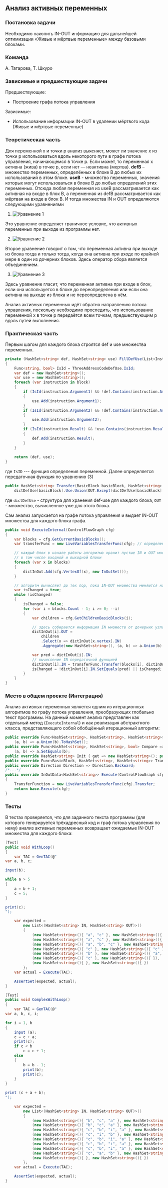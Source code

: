 ## Анализ активных переменных

### Постановка задачи
Необходимо накопить IN-OUT информацию для дальнейшей оптимизации «Живые и мёртвые переменные» между базовыми блоками.

### Команда
А. Татарова, Т. Шкуро

### Зависимые и предшествующие задачи
Предшествующие:

- Построение графа потока управления

Зависимые:

- Использование информации IN-OUT в удалении мёртвого кода (Живые и мёртвые переменные)

### Теоретическая часть
Для переменной x и точки p анализ выясняет, может ли значение x из точки p использоваться вдоль некоторого пути в графе потока управления, начинающемся в точке p. Если может, то переменная x активна (жива) в точке p, если нет — неактивна (мертва). 
__defB__ – множество переменных, определённых в блоке B до любых их использований в этом блоке.
__useB__ -  множество переменных, значения которых могут использоваться в блоке B до любых определений этих переменных.
Отсюда любая переменная из useB рассматривается как активная на входе в блок B, а переменная из defB рассматривается как мёртвая на входе в блок B. 
И тогда множества IN и OUT определяются следующими уравнениями

1. ![Уравнение 1](3_LiveVariables/pic1.jpg)

Это уравнение определяет граничное условие, что активных переменных при выходе из программы нет.

2. ![Уравнение 2](3_LiveVariables/pic2.jpg)

Второе уравнение говорит о том, что переменная активна при выходе из блока тогда и только тогда, когда она активна при входе по крайней мере в один из дочерних блоков. Здесь оператор сбора является объединением.

3. ![Уравнение 3](3_LiveVariables/pic3.jpg)

Здесь уравнение гласит, что переменная активна при входе в блок, если она используется в блоке до переопределения или если она активна на выходе из блока и не переопределена в нём.


Анализ активных переменных идёт обратно направлению потока управления, поскольку необходимо проследить, что использование переменной x в точке p передаётся всем точкам, предшествующим p вдоль путей выполнения. 

### Практическая часть
Первым шагом для каждого блока строятся def и use множества переменных. 
```csharp
private (HashSet<string> def, HashSet<string> use) FillDefUse(List<Instruction> block)
{
    Func<string, bool> IsId = ThreeAddressCodeDefUse.IsId;
    var def = new HashSet<string>();
    var use = new HashSet<string>();
    foreach (var instruction in block)
    {
        if (IsId(instruction.Argument1) && !def.Contains(instruction.Argument1))
        {
            use.Add(instruction.Argument1);
        }
        if (IsId(instruction.Argument2) && !def.Contains(instruction.Argument2))
        {
            use.Add(instruction.Argument2);
        }
        if (IsId(instruction.Result) && !use.Contains(instruction.Result))
        {
            def.Add(instruction.Result);
        }
    }
    
    return (def, use);
}
```
где ```IsID``` --- функция определения переменной.
Далее определяется передаточная функция по уравнению (3)
```csharp
public HashSet<string> Transfer(BasicBlock basicBlock, HashSet<string> OUT) =>
    dictDefUse[basicBlock].Use.Union(OUT.Except(dictDefUse[basicBlock].Def)).ToHashSet();
```
где ```dictDefUse``` - структура для хранения def-use для каждого блока, ```OUT``` - множество, вычисленное уже для этого блока.

Сам анализ запускается на графе потока управления и выдает IN-OUT множества для каждого блока графа.
```csharp
public void ExecuteInternal(ControlFlowGraph cfg)
{
    var blocks = cfg.GetCurrentBasicBlocks();
    var transferFunc = new LiveVariablesTransferFunc(cfg); // определение передаточной функции

    // каждый блок в начале работы алгоритма хранит пустые IN и OUT множества
    // в том числе входной и выходной блоки
    foreach (var x in blocks)
    {
        dictInOut.Add(cfg.VertexOf(x), new InOutSet());
    }

    // алгоритм вычисляет до тех пор, пока IN-OUT множества меняются на очередной итерации
    var isChanged = true;
    while (isChanged)
    {
        isChanged = false;
        for (var i = blocks.Count - 1; i >= 0; --i)
        {
            var children = cfg.GetChildrenBasicBlocks(i);

            // здесь собирается информация IN множеств от дочерних узлов
            dictInOut[i].OUT =
                children
                .Select(x => dictInOut[x.vertex].IN)
                .Aggregate(new HashSet<string>(), (a, b) => a.Union(b).ToHashSet());

            var pred = dictInOut[i].IN;
            // вычисление IN передаточной функцией
            dictInOut[i].IN = transferFunc.Transfer(blocks[i], dictInOut[i].OUT);
            isChanged = !dictInOut[i].IN.SetEquals(pred) || isChanged;
        }
    }
}
```

### Место в общем проекте (Интеграция)
Анализ активных переменных является одним из итерационных алгоритмов по графу потока управления, преобразующих глобально текст программы. 
На данный момент анализ представлен как отдельный метод (`ExecuteInternal`) и как реализация абстрактного класса, представляющего собой обобщённый итерационный алгоритм:

```csharp
public override Func<HashSet<string>, HashSet<string>, HashSet<string>> CollectingOperator =>
    (a, b) => a.Union(b).ToHashSet();
public override Func<HashSet<string>, HashSet<string>, bool> Compare =>
    (a, b) => a.SetEquals(b);
public override HashSet<string> Init { get => new HashSet<string>(); protected set { } }
public override Func<BasicBlock, HashSet<string>, HashSet<string>> TransferFunction { get; protected set; }
public override Direction Direction => Direction.Backward;
/*...*/
public override InOutData<HashSet<string>> Execute(ControlFlowGraph cfg, bool useRenumbering = true)
{
    TransferFunction = new LiveVariablesTransferFunc(cfg).Transfer;
    return base.Execute(cfg);
}
```

### Тесты
В тестах проверяется, что для заданного текста программы (для которого генерируется трёхадресный код и граф потока управления по нему) анализ активных переменных возвращает ожидаемые IN-OUT множества для каждого блока:
```csharp
[Test]
public void WithLoop()
{
    var TAC = GenTAC(@"
var a, b, c;

input(b);

while a > 5
{
    a = b + 1;
    c = 5;
}

print(c);
");

    var expected =
        new List<(HashSet<string> IN, HashSet<string> OUT)>()
        {
            (new HashSet<string>(){ "a", "c" }, new HashSet<string>(){ "a", "c" }),
            (new HashSet<string>(){ "a", "c" }, new HashSet<string>(){ "a", "b", "c" }),
            (new HashSet<string>(){ "a", "b", "c" }, new HashSet<string>(){ "b", "c" }),
            (new HashSet<string>(){ "c" }, new HashSet<string>(){ "c" }),
            (new HashSet<string>(){ "b" }, new HashSet<string>(){ "a", "b", "c" }),
            (new HashSet<string>(){ "c" }, new HashSet<string>(){ }),
            (new HashSet<string>(){ }, new HashSet<string>(){ })
        };
    var actual = Execute(TAC);

    AssertSet(expected, actual);
}

[Test]
public void ComplexWithLoop()
{
    var TAC = GenTAC(@"
var a, b, c, i;

for i = 1, b
{
    input (a);
    c = c + a;
    print(c);
    if c < b
        c = c + 1;
    else
    {
        b = b - 1;
        print(b);
        print(c);
    }
}

print (c + a + b);
");

    var expected =
        new List<(HashSet<string> IN, HashSet<string> OUT)>()
        {
            (new HashSet<string>(){ "b", "c", "a" }, new HashSet<string>(){ "c", "b", "a" }),
            (new HashSet<string>(){ "b", "c", "a" }, new HashSet<string>(){ "c", "i", "b", "a" }),
            (new HashSet<string>(){ "c", "b", "i", "a" }, new HashSet<string>(){ "c", "b", "i", "a" }),
            (new HashSet<string>(){ "c", "i", "b" }, new HashSet<string>(){ "c", "a", "b", "i" }),
            (new HashSet<string>(){ "c", "b", "i", "a" }, new HashSet<string>(){ "c", "b", "i", "a" }),
            (new HashSet<string>(){ "c", "b", "i", "a" }, new HashSet<string>(){ "c", "b", "i", "a" }),
            (new HashSet<string>(){ "c", "b", "i", "a" }, new HashSet<string>(){ "c", "b", "i", "a" }),
            (new HashSet<string>(){ "c", "a", "b" }, new HashSet<string>(){ }),
            (new HashSet<string>(){ }, new HashSet<string>(){ })
        };
    var actual = Execute(TAC);

    AssertSet(expected, actual);
}
```
